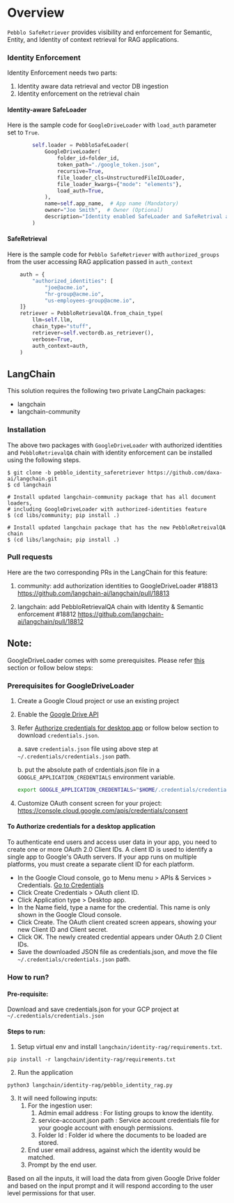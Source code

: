 # Overview

`Pebblo SafeRetriever` provides visibility and enforcement for Semantic, Entity, and Identity of context retrieval for RAG applications.

### Identity Enforcement

Identity Enforcement needs two parts:

1. Identity aware data retrieval and vector DB ingestion
2. Identity enforcement on the retrieval chain

#### Identity-aware SafeLoader

Here is the sample code for `GoogleDriveLoader` with `load_auth` parameter set to `True`.

```python
        self.loader = PebbloSafeLoader(
            GoogleDriveLoader(
                folder_id=folder_id,
                token_path="./google_token.json",
                recursive=True,
                file_loader_cls=UnstructuredFileIOLoader,
                file_loader_kwargs={"mode": "elements"},
                load_auth=True,
            ),
            name=self.app_name,  # App name (Mandatory)
            owner="Joe Smith",  # Owner (Optional)
            description="Identity enabled SafeLoader and SafeRetrival app using Pebblo",  # Description (Optional)
        )
```

#### SafeRetrieval

Here is the sample code for `Pebblo SafeRetriever` with `authorized_groups` from the user accessing RAG application passed in `auth_context`

```python
    auth = {
        "authorized_identities": [
            "joe@acme.io",
            "hr-group@acme.io",
            "us-employees-group@acme.io",
    ]}
    retriever = PebbloRetrievalQA.from_chain_type(
        llm=self.llm,
        chain_type="stuff",
        retriever=self.vectordb.as_retriever(),
        verbose=True,
        auth_context=auth,
    )
```

## LangChain

This solution requires the following two private LangChain packages:

* langchain
* langchain-community

### Installation

The above two packages with `GoogleDriveLoader` with authorized identities and `PebbloRetrievalQA` chain with identity enforcement can be installed using the following steps.

```
$ git clone -b pebblo_identity_saferetriever https://github.com/daxa-ai/langchain.git
$ cd langchain

# Install updated langchain-community package that has all document loaders,
# including GoogleDriveLoader with authorized-identities feature
$ (cd libs/community; pip install .)

# Install updated langchain package that has the new PebbloRetreivalQA chain
$ (cd libs/langchain; pip install .)
```


### Pull requests

Here are the two corresponding PRs in the LangChain for this feature:

1. community: add authorization identities to GoogleDriveLoader #18813
https://github.com/langchain-ai/langchain/pull/18813

1. langchain: add PebbloRetrievalQA chain with Identity & Semantic enforcement #18812
https://github.com/langchain-ai/langchain/pull/18812

## Note:
GoogleDriveLoader comes with some prerequisites. Please refer [this](https://python.langchain.com/docs/integrations/document_loaders/google_drive#prerequisites) section or follow below steps:

### Prerequisites for GoogleDriveLoader

1. Create a Google Cloud project or use an existing project
2. Enable the [Google Drive API](https://console.cloud.google.com/flows/enableapi?apiid=drive.googleapis.com)
3. Refer [Authorize credentials for desktop app](https://developers.google.com/drive/api/quickstart/python#authorize_credentials_for_a_desktop_application) or follow below section to download `credentials.json`.

    a. save `credentials.json` file using above step at `~/.credentials/credentials.json` path.

    b. put the absolute path of crdentials.json file in a `GOOGLE_APPLICATION_CREDENTIALS` environment variable.
    ```bash
    export GOOGLE_APPLICATION_CREDENTIALS="$HOME/.credentials/credentials.json"
    ```
4. Customize OAuth consent screen for your project: https://console.cloud.google.com/apis/credentials/consent


#### To Authorize credentials for a desktop application

To authenticate end users and access user data in your app, you need to create one or more OAuth 2.0 Client IDs. A client ID is used to identify a single app to Google's OAuth servers. If your app runs on multiple platforms, you must create a separate client ID for each platform.

 - In the Google Cloud console, go to Menu menu > APIs & Services > Credentials.
    [Go to Credentials](https://console.cloud.google.com/apis/credentials)
 - Click Create Credentials > OAuth client ID.
 - Click Application type > Desktop app.
 - In the Name field, type a name for the credential. This name is only shown in the Google Cloud console.
 - Click Create. The OAuth client created screen appears, showing your new Client ID and Client secret.
 - Click OK. The newly created credential appears under OAuth 2.0 Client IDs.
 - Save the downloaded JSON file as credentials.json, and move the file `~/.credentials/credentials.json` path.

### How to run?

#### Pre-requisite:
Download and save credentials.json for your GCP project at `~/.credentials/credentials.json`


#### Steps to run:
1. Setup virtual env and install `langchain/identity-rag/requirements.txt`.
```
pip install -r langchain/identity-rag/requirements.txt
```

2. Run the application

```
python3 langchain/identity-rag/pebblo_identity_rag.py
```

3. It will need following inputs:
   1. For the ingestion user:
      1. Admin email address : For listing groups to know the identity.
      2. service-account.json path : Service account credentials file for your google account with enough permissions.
      3. Folder Id : Folder id where the documents to be loaded are stored.
   2. End user email address, against which the identity would be matched.
   3. Prompt by the end user.

Based on all the inputs, it will load the data from given Google Drive folder and
based on the input prompt and it will respond according to
the user level permissions for that user.
